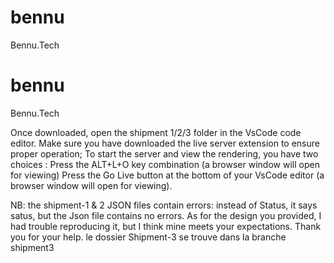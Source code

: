# bennu
Bennu.Tech  

# bennu
Bennu.Tech  

Once downloaded, open the shipment 1/2/3 folder in the VsCode code editor.
Make sure you have downloaded the live server extension to ensure proper operation;
To start the server and view the rendering, you have two choices :
Press the ALT+L+O key combination (a browser window will open for viewing)
Press the Go Live button at the bottom of your VsCode editor (a browser window will open for viewing).

NB: the shipment-1 & 2 JSON files contain errors: instead of Status, it says satus, but the Json file contains no errors.
As for the design you provided, I had trouble reproducing it, but I think mine meets your expectations.
Thank you for your help.
le dossier Shipment-3 se trouve dans la branche shipment3
